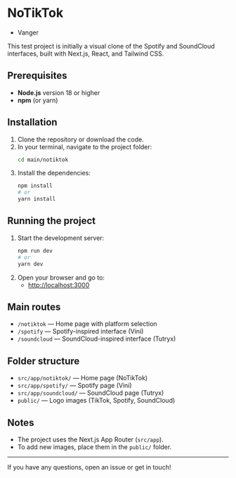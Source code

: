 # NoTikTok
- Vanger

This test project is initially a visual clone of the Spotify and SoundCloud interfaces, built with Next.js, React, and Tailwind CSS.

## Prerequisites
- **Node.js** version 18 or higher
- **npm** (or yarn)

## Installation
1. Clone the repository or download the code.
2. In your terminal, navigate to the project folder:
   ```sh
   cd main/notiktok
   ```
3. Install the dependencies:
   ```sh
   npm install
   # or
   yarn install
   ```

## Running the project
1. Start the development server:
   ```sh
   npm run dev
   # or
   yarn dev
   ```
2. Open your browser and go to:
   - [http://localhost:3000](http://localhost:3000)

## Main routes
- `/notiktok` — Home page with platform selection
- `/spotify` — Spotify-inspired interface (Vini)
- `/soundcloud` — SoundCloud-inspired interface (Tutryx)

## Folder structure
- `src/app/notiktok/` — Home page (NoTikTok)
- `src/app/spotify/` — Spotify page (Vini)
- `src/app/soundcloud/` — SoundCloud page (Tutryx)
- `public/` — Logo images (TikTok, Spotify, SoundCloud)

## Notes
- The project uses the Next.js App Router (`src/app`).
- To add new images, place them in the `public/` folder.

---

If you have any questions, open an issue or get in touch! 
